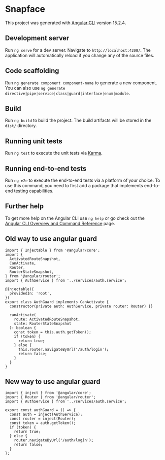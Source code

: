 # Snapface

This project was generated with [Angular CLI](https://github.com/angular/angular-cli) version 15.2.4.

## Development server

Run `ng serve` for a dev server. Navigate to `http://localhost:4200/`. The application will automatically reload if you change any of the source files.

## Code scaffolding

Run `ng generate component component-name` to generate a new component. You can also use `ng generate directive|pipe|service|class|guard|interface|enum|module`.

## Build

Run `ng build` to build the project. The build artifacts will be stored in the `dist/` directory.

## Running unit tests

Run `ng test` to execute the unit tests via [Karma](https://karma-runner.github.io).

## Running end-to-end tests

Run `ng e2e` to execute the end-to-end tests via a platform of your choice. To use this command, you need to first add a package that implements end-to-end testing capabilities.

## Further help

To get more help on the Angular CLI use `ng help` or go check out the [Angular CLI Overview and Command Reference](https://angular.io/cli) page.

## Old way to use angular guard

```{.ts}
import { Injectable } from '@angular/core';
import {
  ActivatedRouteSnapshot,
  CanActivate,
  Router,
  RouterStateSnapshot,
} from '@angular/router';
import { AuthService } from '../services/auth.service';

@Injectable({
  providedIn: 'root',
})
export class AuthGuard implements CanActivate {
  constructor(private auth: AuthService, private router: Router) {}

  canActivate(
    route: ActivatedRouteSnapshot,
    state: RouterStateSnapshot
  ): boolean {
    const token = this.auth.getToken();
    if (token) {
      return true;
    } else {
      this.router.navigateByUrl('/auth/login');
      return false;
    }
  }
}

```

## New way to use angular guard

```{.ts}
import { inject } from '@angular/core';
import { Router } from '@angular/router';
import { AuthService } from '../services/auth.service';

export const authGuard = () => {
  const auth = inject(AuthService);
  const router = inject(Router);
  const token = auth.getToken();
  if (token) {
    return true;
  } else {
    router.navigateByUrl('/auth/login');
    return false;
  }
};
```
